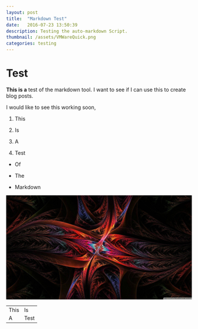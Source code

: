 ```yaml
---
layout: post
title:  "Markdown Test"
date:   2016-07-23 13:50:39
description: Testing the auto-markdown Script.
thumbnail: /assets/VMWareQuick.png
categories: testing
---
```

# Test

**This is a** test of the markdown tool. I want to see if I can use this to create blog posts.

I would like to see this working soon,

1. This

2. Is

3. A

4. Test

* Of

* The

* Markdown

![image alt text](/assets/image_0.jpg)

<table>
  <tr>
    <td>This</td>
    <td>Is</td>
  </tr>
  <tr>
    <td>A</td>
    <td>Test</td>
  </tr>
</table>
